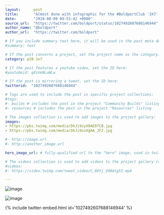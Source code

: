 ```yaml
---
layout:      post
title:       "Almost done with infographic for the #BoldportClub '3X7'."
date:        "2018-08-09 09:51:42 +0000"
source_url:  "https://twitter.com/boldport/status/1027492607688146944"
author_name: "@boldport"
author_url:  "https://twitter.com/boldport"

# If you include summary text here, it will be used in the post meta description instead of an excerpt from the post body
#summary: text

# If the post concerns a project, set the project name as the category:
category: p28-3x7

# If the post features a youtube video, set the ID here:
#youtubeid: gXsVeNLuWLw

# If the post is mirroring a tweet, set the ID here:
twitterid:  "1027492607688146944"

# Tags are used to include the post in specific project collections:
#tags:
#- builds # includes the post in the project "Community Builds" listing
#- resources # includes the post in the project "Resources" listing

# The images collection is used to add images to the project gallery:
images:
- https://pbs.twimg.com/media/DkJi9zyX0AE0fCB.jpg
- https://pbs.twimg.com/media/DkJi9zuXgAA_JFZ.jpg

#- http://image.url
#- http://another_image.url

hero_image_url: # fully-qualified url to the "hero" image, used in twitter cards for example

# The videos collection is used to add videos to the project gallery (currently only mp4):
#videos:
#- https://video.twimg.com/tweet_video/C_8OYj_V0AAtg5I.mp4

---
```


![image](https://pbs.twimg.com/media/DkJi9zyX0AE0fCB.jpg)

![image](https://pbs.twimg.com/media/DkJi9zuXgAA_JFZ.jpg)

{% include twitter-embed.html id='1027492607688146944' %}


